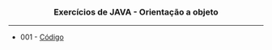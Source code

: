 <h3 align="center">Exercícios de JAVA - Orientação a objeto</h3>
<hr>

- 001 -
[Código](https://github.com/julianoacs/Exercicios/blob/main/Exercicios/051/Main.java)
